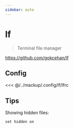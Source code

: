 ```yaml
---
sidebar: auto
---
```


# lf

> Terminal file manager


https://github.com/gokcehan/lf

## Config

<<< @/../mackup/.config/lf/lfrc

## Tips

Showing hidden files:

```
set hidden on
```

